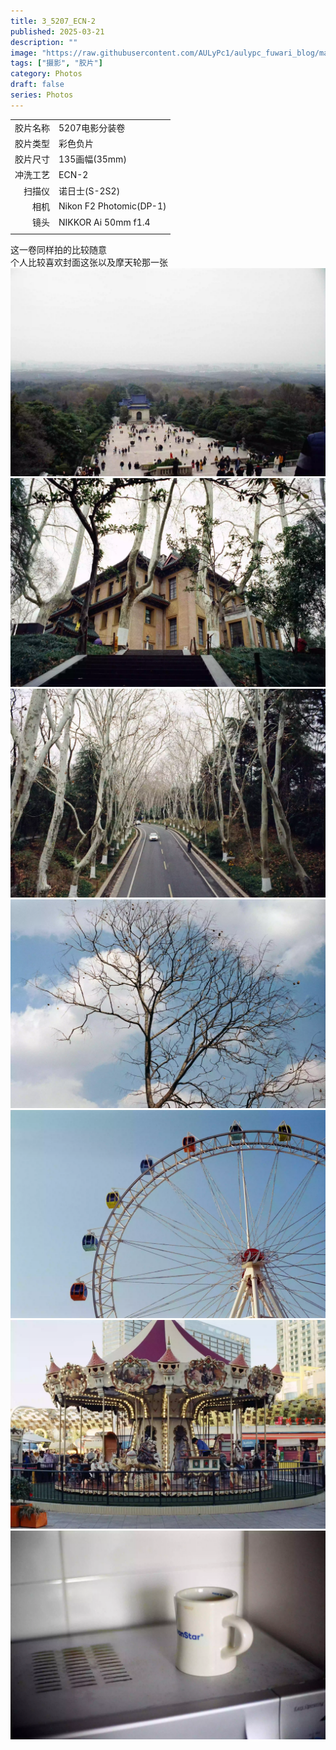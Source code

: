```yaml
---
title: 3_5207_ECN-2
published: 2025-03-21
description: ""
image: "https://raw.githubusercontent.com/AULyPc1/aulypc_fuwari_blog/main/picture/mypic/film/3_5207_ECN-2/28760024_1.webp"
tags: ["摄影", "胶片"]
category: Photos
draft: false
series: Photos
---
```


|          |                         |
| -------: | :---------------------- |
| 胶片名称 | 5207电影分装卷          |
| 胶片类型 | 彩色负片                |
| 胶片尺寸 | 135画幅(35mm)           |
| 冲洗工艺 | ECN-2                   |
|   扫描仪 | 诺日士(S-2S2)           |
|     相机 | Nikon F2 Photomic(DP-1) |
|     镜头 | NIKKOR Ai 50mm f1.4     |
|          |                         |
  
这一卷同样拍的比较随意  
个人比较喜欢封面这张以及摩天轮那一张  
<img src="https://raw.githubusercontent.com/AULyPc1/aulypc_fuwari_blog/main/picture/mypic/film/3_5207_ECN-2/28760005_1.webp" border=0 loading="lazy">
<img src="https://raw.githubusercontent.com/AULyPc1/aulypc_fuwari_blog/main/picture/mypic/film/3_5207_ECN-2/28760015_1.webp" border=0 loading="lazy">
<img src="https://raw.githubusercontent.com/AULyPc1/aulypc_fuwari_blog/main/picture/mypic/film/3_5207_ECN-2/28760018_1.webp" border=0 loading="lazy">
<img src="https://raw.githubusercontent.com/AULyPc1/aulypc_fuwari_blog/main/picture/mypic/film/3_5207_ECN-2/28760024_1.webp" border=0 loading="lazy">
<img src="https://raw.githubusercontent.com/AULyPc1/aulypc_fuwari_blog/main/picture/mypic/film/3_5207_ECN-2/28760027_1.webp" border=0 loading="lazy">
<img src="https://raw.githubusercontent.com/AULyPc1/aulypc_fuwari_blog/main/picture/mypic/film/3_5207_ECN-2/28760031_1.webp" border=0 loading="lazy">
<img src="https://raw.githubusercontent.com/AULyPc1/aulypc_fuwari_blog/main/picture/mypic/film/3_5207_ECN-2/28760035_1.webp" border=0 loading="lazy">